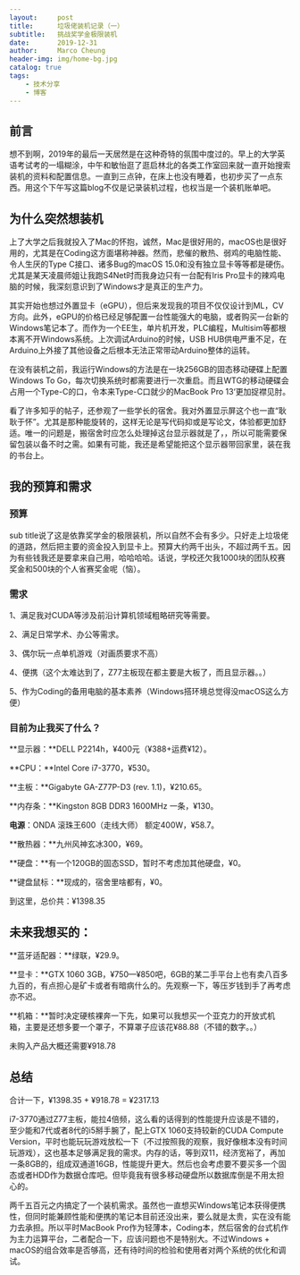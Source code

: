 ```yaml
---
layout:     post
title:      垃圾佬装机记录（一）
subtitle:   挑战奖学金极限装机
date:       2019-12-31
author:     Marco Cheung
header-img: img/home-bg.jpg
catalog: true
tags:
    - 技术分享
    - 博客
---
```


## 前言

想不到啊，2019年的最后一天居然是在这种奇特的氛围中度过的。早上的大学英语考试考的一塌糊涂，中午和敏怡逛了逛启林北的各类工作室回来就一直开始搜索装机的资料和配置信息。一直到三点钟，在床上也没有睡着，也初步买了一点东西。用这个下午写这篇blog不仅是记录装机过程，也权当是一个装机账单吧。

## 为什么突然想装机

上了大学之后我就投入了Mac的怀抱，诚然，Mac是很好用的，macOS也是很好用的，尤其是在Coding这方面堪称神器。然而，悲催的散热、弱鸡的电脑性能、令人生厌的Type C接口、诸多Bug的macOS 15.0和没有独立显卡等等都是硬伤。尤其是某天凌晨师姐让我跑S4Net时而我身边只有一台配有Iris Pro显卡的辣鸡电脑的时候，我深刻意识到了Windows才是真正的生产力。

其实开始也想过外置显卡（eGPU），但后来发现我的项目不仅仅设计到ML，CV方向。此外，eGPU的价格已经足够配置一台性能强大的电脑，或者购买一台新的Windows笔记本了。而作为一个EE生，单片机开发，PLC编程，Multisim等都根本离不开Windows系统。上次调试Arduino的时候，USB HUB供电严重不足，在Arduino上外接了其他设备之后根本无法正常带动Arduino整体的运转。

在没有装机之前，我运行Windows的方法是在一块256GB的固态移动硬碟上配置Windows To Go，每次切换系统时都需要进行一次重启。而且WTG的移动硬碟会占用一个Type-C的口，令本来Type-C口就少的MacBook Pro 13‘更加捉襟见肘。

看了许多知乎的帖子，还参观了一些学长的宿舍。我对外置显示屏这个也一直“耿耿于怀”。尤其是那种能旋转的，这样无论是写代码抑或是写论文，体验都更加舒适。唯一的问题是，搬宿舍时应怎么处理掉这台显示器就是了，，所以可能需要保留包装以备不时之需。如果有可能，我还是希望能把这个显示器带回家里，装在我的书台上。

## 我的预算和需求

### 预算

sub title说了这是依靠奖学金的极限装机，所以自然不会有多少。只好走上垃圾佬的道路，然后把主要的资金投入到显卡上。预算大约两千出头，不超过两千五。因为有些钱我还是要拿来自己用，哈哈哈哈。话说，学校还欠我1000块的团队校赛奖金和500块的个人省赛奖金呢（恼）。

### 需求

1、满足我对CUDA等涉及前沿计算机领域粗略研究等需要。

2、满足日常学术、办公等需求。

3、偶尔玩一点单机游戏（对画质要求不高）

4、便携（这个太难达到了，Z77主板现在都主要是大板了，而且显示器。。）

5、作为Coding的备用电脑的基本素养（Windows搭环境总觉得没macOS这么方便）



### 目前为止我买了什么？

**显示器：**DELL P2214h，¥400元（¥388+运费¥12）。

**CPU：**Intel Core i7-3770，¥530。

**主板：**Gigabyte GA-Z77P-D3 (rev. 1.1)，¥210.65。

**内存条：**Kingston 8GB DDR3 1600MHz 一条，¥130。

**电源**：ONDA 滚珠王600（走线大师） 额定400W，¥58.7。

**散热器：**九州风神玄冰300，¥69。

**硬盘：**有一个120GB的固态SSD，暂时不考虑加其他硬盘，¥0。

**键盘鼠标：**现成的，宿舍里啥都有，¥0。

到这里，总价共：¥1398.35

## 未来我想买的：

**蓝牙适配器：**绿联，¥29.9。

**显卡：**GTX 1060 3GB，¥750—¥850吧，6GB的某二手平台上也有卖八百多九百的，有点担心是矿卡或者有暗病什么的。先观察一下，等压岁钱到手了再考虑亦不迟。

**机箱：**暂时决定硬核裸奔一下先，如果可以我想买一个亚克力的开放式机箱，主要是还想多要一个罩子，不算罩子应该花¥88.88（不错的数字。。）

未购入产品大概还需要¥918.78

## 总结

合计一下，¥1398.35 + ¥918.78 = ¥2317.13

i7-3770通过Z77主板，能拉4倍频，这么看的话得到的性能提升应该是不错的，至少能和7代或者8代的i5掰手腕了，配上GTX 1060支持较新的CUDA Compute Version，平时也能玩玩游戏放松一下（不过按照我的观察，我好像根本没有时间玩游戏），这也基本足够满足我的需求。内存的话，等到双11，经济宽裕了，再加一条8GB的，组成双通道16GB，性能提升更大。然后也会考虑要不要买多一个固态或者HDD作为数据仓库吧。但毕竟我有很多移动硬盘所以数据库倒是不用太担心的。

两千五百元之内搞定了一个装机需求。虽然也一直想买Windows笔记本获得便携性，但同时能兼顾性能和便携的笔记本目前还没出来，要么就是太贵，实在没有能力去承担。所以平时MacBook Pro作为轻薄本，Coding本，然后宿舍的台式机作为主力运算平台，二者配合一下，应该问题也不是特别大。不过Windows + macOS的组合效率是否够高，还有待时间的检验和使用者对两个系统的优化和调试。
